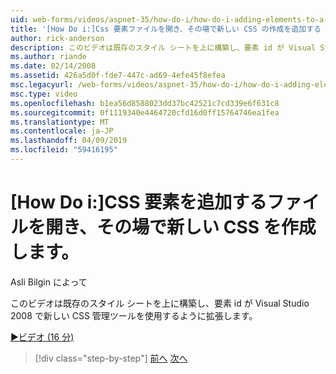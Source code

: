 ```yaml
---
uid: web-forms/videos/aspnet-35/how-do-i/how-do-i-adding-elements-to-a-css-file-and-create-new-css-on-the-fly
title: '[How Do i:]Css 要素ファイルを開き、その場で新しい CSS の作成を追加する |Microsoft Docs'
author: rick-anderson
description: このビデオは既存のスタイル シートを上に構築し、要素 id が Visual Studio 2008 で新しい CSS 管理ツールを使用するように拡張します。
ms.author: riande
ms.date: 02/14/2008
ms.assetid: 426a5d0f-fde7-447c-ad69-4efe45f8efea
msc.legacyurl: /web-forms/videos/aspnet-35/how-do-i/how-do-i-adding-elements-to-a-css-file-and-create-new-css-on-the-fly
msc.type: video
ms.openlocfilehash: b1ea56d8588023dd37bc42521c7cd339e6f631c8
ms.sourcegitcommit: 0f1119340e4464720cfd16d0ff15764746ea1fea
ms.translationtype: MT
ms.contentlocale: ja-JP
ms.lasthandoff: 04/09/2019
ms.locfileid: "59416195"
---
```

# <a name="how-do-i-adding-elements-to-a-css-file-and-create-new-css-on-the-fly"></a>[How Do i:]CSS 要素を追加するファイルを開き、その場で新しい CSS を作成します。

Asli Bilgin によって

このビデオは既存のスタイル シートを上に構築し、要素 id が Visual Studio 2008 で新しい CSS 管理ツールを使用するように拡張します。

[&#9654;ビデオ (16 分)](https://channel9.msdn.com/Blogs/ASP-NET-Site-Videos/how-do-i-adding-elements-to-a-css-file-and-create-new-css-on-the-fly)

> [!div class="step-by-step"]
> [前へ](how-do-i-working-with-visual-studio-2008-net-framework.md)
> [次へ](how-do-i-advance-cascading-style-sheet-features-and-management.md)
